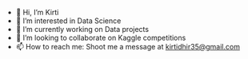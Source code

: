 - 👋 Hi, I’m Kirti
- 👀 I’m interested in Data Science
- 🌱 I’m currently working on Data projects
- 💞️ I’m looking to collaborate on Kaggle competitions
- 📫 How to reach me: Shoot me a message at kirtidhir35@gmail.com

<!---
kirti1994/kirti1994 is a ✨ special ✨ repository because its `README.md` (this file) appears on your GitHub profile.
You can click the Preview link to take a look at your changes.
--->
